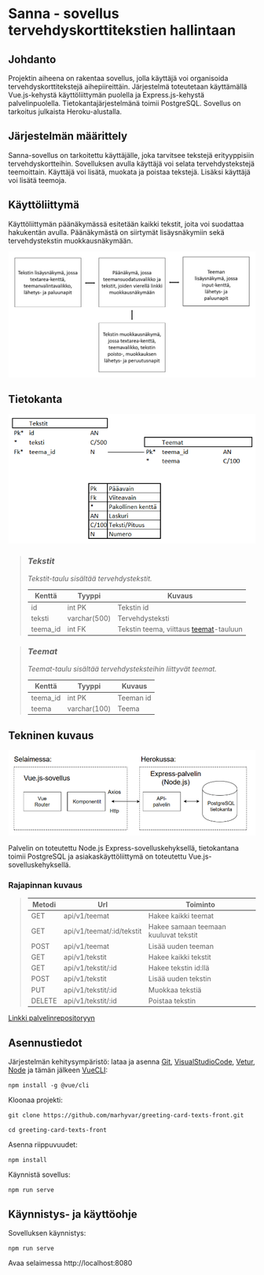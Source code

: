 # Sanna - sovellus tervehdyskorttitekstien hallintaan

## Johdanto

Projektin aiheena on rakentaa sovellus, jolla käyttäjä voi organisoida tervehdyskorttitekstejä aihepiireittäin. Järjestelmä toteutetaan käyttämällä Vue.js-kehystä käyttöliittymän puolella ja Express.js-kehystä palvelinpuolella. Tietokantajärjestelmänä toimii PostgreSQL. Sovellus on tarkoitus julkaista Heroku-alustalla. 

## Järjestelmän määrittely

Sanna-sovellus on tarkoitettu käyttäjälle, joka tarvitsee tekstejä erityyppisiin tervehdyskortteihin. Sovelluksen avulla käyttäjä voi selata tervehdystekstejä teemoittain. Käyttäjä voi lisätä, muokata ja poistaa tekstejä. Lisäksi käyttäjä voi lisätä teemoja. 

## Käyttöliittymä

Käyttöliittymän päänäkymässä esitetään kaikki tekstit, joita voi suodattaa hakukentän avulla. Päänäkymästä on siirtymät lisäysnäkymiin sekä tervehdystekstin muokkausnäkymään. 


![käyttöliittymäkaavio](kuvat/kaavio.png)

## Tietokanta

![tietokantamalli](kuvat/tietokantamalli.png)

> ### _Tekstit_
> _Tekstit-taulu sisältää tervehdystekstit._
>
> Kenttä | Tyyppi | Kuvaus
> ------ | ------ | ------
> id | int PK | Tekstin id
> teksti | varchar(500) |  Tervehdysteksti
> teema_id | int FK | Tekstin teema, viittaus [teemat](#Teemat)-tauluun

> ### _Teemat_
> _Teemat-taulu sisältää tervehdysteksteihin liittyvät teemat._
>
> Kenttä | Tyyppi | Kuvaus
> ------ | ------ | ------
> teema_id | int PK | Teeman id
> teema | varchar(100) |  Teema

## Tekninen kuvaus

![tekninen kuvaus](kuvat/tekn_kuvaus.png)

Palvelin on toteutettu Node.js Express-sovelluskehyksellä, tietokantana toimii PostgreSQL ja asiakaskäyttöliittymä on toteutettu Vue.js-sovelluskehyksellä.

### Rajapinnan kuvaus

> Metodi | Url | Toiminto
> ------ | ------ | ------
> GET | api/v1/teemat | Hakee kaikki teemat
> GET | api/v1/teemat/:id/tekstit |  Hakee samaan teemaan kuuluvat tekstit
> POST | api/v1/teemat | Lisää uuden teeman
> GET | api/v1/tekstit | Hakee kaikki tekstit
> GET | api/v1/tekstit/:id | Hakee tekstin id:llä
> POST | api/v1/tekstit | Lisää uuden tekstin
> PUT | api/v1/tekstit/:id | Muokkaa tekstiä
> DELETE | api/v1/tekstit/:id | Poistaa tekstin

[Linkki palvelinrepositoryyn](https://github.com/marhyvar/greeting-card-texts-api)


## Asennustiedot

Järjestelmän kehitysympäristö: lataa ja asenna [Git](https://git-scm.com/downloads), [VisualStudioCode](https://code.visualstudio.com/), [Vetur](https://marketplace.visualstudio.com/items?itemName=octref.vetur), [Node](https://nodejs.org/en/download/) ja tämän jälkeen [VueCLI](https://cli.vuejs.org/):
```
npm install -g @vue/cli
```
Kloonaa projekti:
```
git clone https://github.com/marhyvar/greeting-card-texts-front.git
```
```
cd greeting-card-texts-front
```
Asenna riippuvuudet:
```
npm install
```
Käynnistä sovellus:
```
npm run serve
```

## Käynnistys- ja käyttöohje

Sovelluksen käynnistys:
```
npm run serve
```
Avaa selaimessa http://localhost:8080

